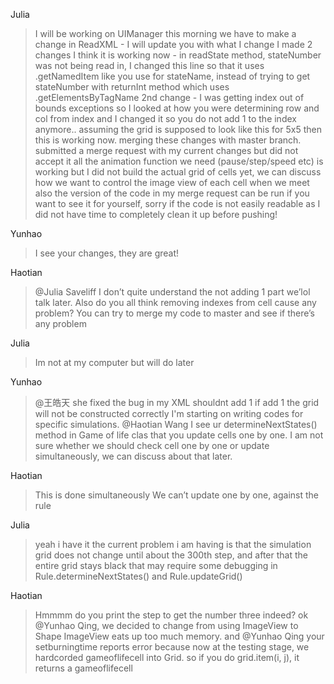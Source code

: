 Julia
>I will be working on UIManager this morning
 we have to make a change in ReadXML - I will update you with what I change
 I made 2 changes I think it is working now - in readState method, stateNumber was not being read in, I changed this line so that it uses .getNamedItem like you use for stateName, instead of trying to get stateNumber with returnInt method which uses .getElementsByTagName
 2nd change - I was getting index out of bounds exceptions so I looked at how you were determining row and col from index and I changed it so you do not add 1 to the index anymore.. assuming the grid is supposed to look like this for 5x5 then this is working now. merging these changes with master branch. submitted a merge request with my current changes but did not accept it
                                                                                                                                                                                                                                                                                                                  all the animation function we need (pause/step/speed etc) is working but I did not build the actual grid of cells yet, we can discuss how we want to control the image view of each cell when we meet
                                                                                                                                                                                                                                                                                                                  also the version of the code in my merge request can be run if you want to see it for yourself, sorry if the code is not easily readable as I did not have time to completely clean it up before pushing!

Yunhao
>I see your changes, they are great!

Haotian
>@Julia Saveliff I don’t quite understand the not adding 1 part we’lol talk later. Also do you all think removing indexes from cell cause any problem?
 You can try to merge my code to master and see if there’s any problem

Julia
>Im not at my computer but will do later

Yunhao
>@王皓天 she fixed the bug in my XML shouldnt add 1 if add 1 the grid will not be constructed correctly
 I'm starting on writing codes for specific simulations. @Haotian Wang I see ur determineNextStates() method in Game of life clas that you update cells one by one.
 I am not sure whether we should check cell one by one or update simultaneously, we can discuss about that later.

Haotian
>This is done simultaneously
 We can’t update one by one, against the rule

Julia
>yeah i have it
 the current problem i am having is that the simulation grid does not change until about the 300th step, and after that the entire grid stays black
 that may require some debugging in Rule.determineNextStates() and Rule.updateGrid()

Haotian
>Hmmmm do you print the step to get the number three indeed? ok @Yunhao  Qing, we decided to change from using ImageView to Shape
                                                             ImageView eats up too much memory. and @Yunhao  Qing your setburningtime reports error
                                                                                                because now at the testing stage, we hardcorded gameoflifecell into Grid. so if you do grid.item(i, j), it returns a gameoflifecell